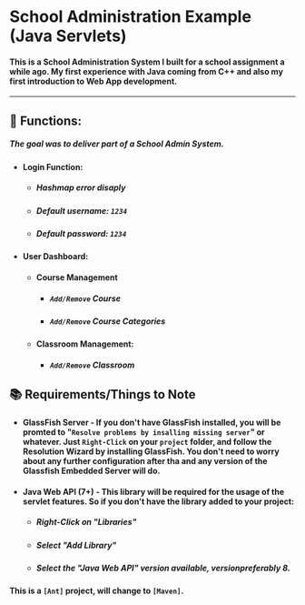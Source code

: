 # School Administration Example (Java Servlets)

#### This is a School Administration System I built for a school assignment a while ago. My first experience with Java coming from C++ and also my first introduction to Web App development.

---

## 📲 Functions:

##### The goal was to deliver part of a School Admin System.

- #### Login Function:
  - ##### Hashmap error disaply
  - ##### Default username: `1234`
  - ##### Default password: `1234`
- #### User Dashboard:
  - #### Course Management
    - ##### `Add/Remove` Course
    - ##### `Add/Remove` Course Categories
  - #### Classroom Management:
    - ##### `Add/Remove` Classroom

## 📚 Requirements/Things to Note

- #### GlassFish Server - If you don't have GlassFish installed, you will be promted to "`Resolve problems by insalling missing server`" or whatever. Just `Right-Click` on your `project` folder, and follow the Resolution Wizard by installing GlassFish. You don't need to worry about any further configuration after tha and any version of the Glassfish Embedded Server will do.
- #### Java Web API (7+) - This library will be required for the usage of the servlet features. So if you don't have the library added to your project:
  - ##### Right-Click on **"Libraries"**
  - ##### Select **"Add Library"**
  - ##### Select the **"Java Web API"** version available, versionpreferably 8.

#### This is a `[Ant]` project, will change to `[Maven]`.
